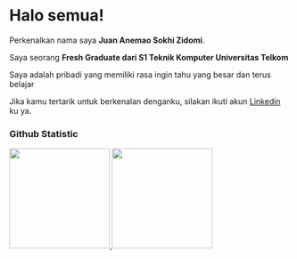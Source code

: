 # Halo semua! 

Perkenalkan nama saya **Juan Anemao Sokhi Zidomi**.<br>

Saya seorang **Fresh Graduate dari  S1 Teknik Komputer Universitas Telkom** <br>

Saya adalah pribadi yang memiliki rasa ingin tahu yang besar dan terus belajar 

Jika kamu tertarik untuk berkenalan denganku, silakan ikuti akun [Linkedin](https://www.linkedin.com/in/juanzidomi/) ku ya.
### Github Statistic
<p align="left">
<a href="https://github.com/penuliscode">
  <img height="180em" src="https://github-readme-stats-eight-theta.vercel.app/api?username=penuliscode&show_icons=true&theme=algolia&include_all_commits=true&count_private=true"/>
  <img height="180em" src="https://github-readme-stats-eight-theta.vercel.app/api/top-langs/?username=penuliscode&layout=compact&layout=compact&theme=algolia"/>
</a>
</p>
